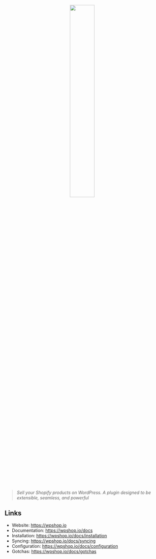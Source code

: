 <p align="center">
  <a href="https://wpshop.io">
    <img src="https://cdn.rawgit.com/arobbins/wp-shopify/master/public/imgs/logo-new-wpshop-horz.svg" width="40%" height="auto">
  </a>
</p>

> _Sell your Shopify products on WordPress. A plugin designed to be extensible, seamless, and powerful_


## Links
- Website: https://wpshop.io
- Documentation: https://wpshop.io/docs
- Installation: https://wpshop.io/docs/installation
- Syncing: https://wpshop.io/docs/syncing
- Configuration: https://wpshop.io/docs/configuration
- Gotchas: https://wpshop.io/docs/gotchas
